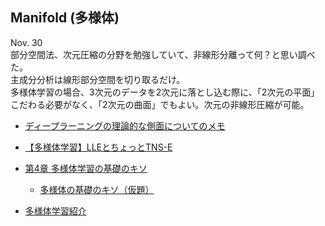 ## Manifold (多様体)

Nov. 30  
部分空間法、次元圧縮の分野を勉強していて、非線形分離って何？と思い調べた。  
主成分分析は線形部分空間を切り取るだけ。  
多様体学習の場合、3次元のデータを2次元に落とし込む際に、「2次元の平面」こだわる必要がなく、「2次元の曲面」でもよい。次元の非線形圧縮が可能。

* [ディープラーニングの理論的な側面についてのメモ](http://s0sem0y.hatenablog.com/entry/2017/06/11/023858)

* [【多様体学習】LLEとちょっとTNS-E](http://s0sem0y.hatenablog.com/entry/2017/07/06/133450)

* [第4章 多様体学習の基礎のキソ](http://www.math.titech.ac.jp/~kawahira/courses/kiso/04-mfd.pdf)
    * [多様体の基礎のキソ（仮題）](http://www.math.titech.ac.jp/~kawahira/courses/kiso.html)

* [多様体学習紹介](http://www.r.dl.itc.u-tokyo.ac.jp/study_ml/pukiwiki/index.php?plugin=attach&refer=schedule/2008-06-19&openfile=manifold-pub.pdf)

